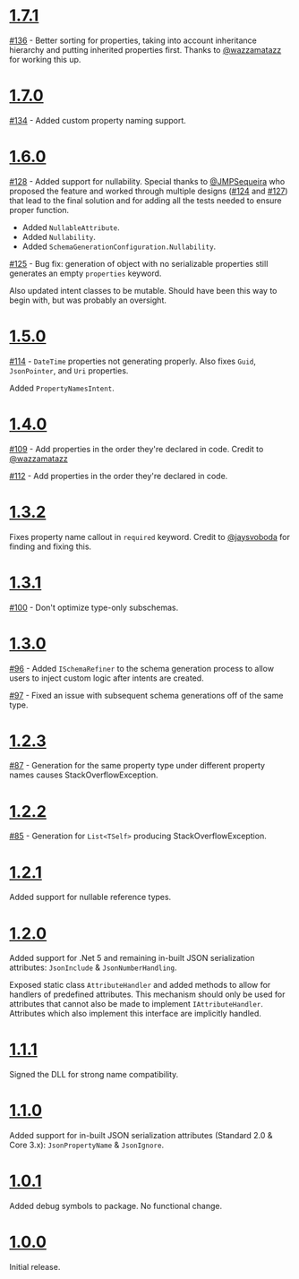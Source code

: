 # [1.7.1](https://github.com/gregsdennis/json-everything/pull/137)

[#136](https://github.com/gregsdennis/json-everything/pull/136) - Better sorting for properties, taking into account inheritance hierarchy and putting inherited properties first.  Thanks to [@wazzamatazz](https://github.com/wazzamatazz) for working this up.

# [1.7.0](https://github.com/gregsdennis/json-everything/pull/135)

[#134](https://github.com/gregsdennis/json-everything/issues/134) - Added custom property naming support.

# [1.6.0](https://github.com/gregsdennis/json-everything/pull/130)

[#128](https://github.com/gregsdennis/json-everything/pull/128) - Added support for nullability.  Special thanks to [@JMPSequeira](https://github.com/JMPSequeira) who proposed the feature and worked through multiple designs ([#124](https://github.com/gregsdennis/json-everything/pull/124) and [#127](https://github.com/gregsdennis/json-everything/pull/127)) that lead to the final solution and for adding all the tests needed to ensure proper function.
- Added `NullableAttribute`.
- Added `Nullability`.
- Added `SchemaGenerationConfiguration.Nullability`.

[#125](https://github.com/gregsdennis/json-everything/pull/125) - Bug fix: generation of object with no serializable properties still generates an empty `properties` keyword.

Also updated intent classes to be mutable.  Should have been this way to begin with, but was probably an oversight.

# [1.5.0](https://github.com/gregsdennis/json-everything/pull/115)

[#114](https://github.com/gregsdennis/json-everything/issues/114) - `DateTime` properties not generating properly.  Also fixes `Guid`, `JsonPointer`, and  `Uri` properties.

Added `PropertyNamesIntent`.

# [1.4.0](https://github.com/gregsdennis/json-everything/pull/113)

[#109](https://github.com/gregsdennis/json-everything/issues/109) - Add properties in the order they're declared in code.  Credit to [@wazzamatazz](https://github.com/jaysvoboda)

[#112](https://github.com/gregsdennis/json-everything/issues/112) - Add properties in the order they're declared in code.

# [1.3.2](https://github.com/gregsdennis/json-everything/pull/105)

Fixes property name callout in `required` keyword.  Credit to [@jaysvoboda](https://github.com/jaysvoboda) for finding and fixing this.

# [1.3.1](https://github.com/gregsdennis/json-everything/pull/101)

[#100](https://github.com/gregsdennis/json-everything/issues/100) - Don't optimize type-only subschemas.

# [1.3.0](https://github.com/gregsdennis/json-everything/pull/98)

[#96](https://github.com/gregsdennis/json-everything/issues/96) - Added `ISchemaRefiner` to the schema generation process to allow users to inject custom logic after intents are created.

[#97](https://github.com/gregsdennis/json-everything/issues/97) - Fixed an issue with subsequent schema generations off of the same type.

# [1.2.3](https://github.com/gregsdennis/json-everything/pull/88)

[#87](https://github.com/gregsdennis/json-everything/issues/87) - Generation for the same property type under different property names causes StackOverflowException.

# [1.2.2](https://github.com/gregsdennis/json-everything/pull/86)

[#85](https://github.com/gregsdennis/json-everything/issues/85) - Generation for `List<TSelf>` producing StackOverflowException.

# [1.2.1](https://github.com/gregsdennis/json-everything/pull/75)

Added support for nullable reference types.

# [1.2.0](https://github.com/gregsdennis/json-everything/pull/74)

Added support for .Net 5 and remaining in-built JSON serialization attributes: `JsonInclude` & `JsonNumberHandling`.

Exposed static class `AttributeHandler` and added methods to allow for handlers of predefined attributes.  This mechanism should only be used for attributes that cannot also be made to implement `IAttributeHandler`.  Attributes which also implement this interface are implicitly handled.

# [1.1.1](https://github.com/gregsdennis/json-everything/pull/61)

Signed the DLL for strong name compatibility.

# [1.1.0](https://github.com/gregsdennis/json-everything/pull/49)

Added support for in-built JSON serialization attributes (Standard 2.0 & Core 3.x): `JsonPropertyName` & `JsonIgnore`.

# [1.0.1](https://github.com/gregsdennis/json-everything/pull/45)

Added debug symbols to package.  No functional change.

# [1.0.0](https://github.com/gregsdennis/json-everything/pull/41)

Initial release.